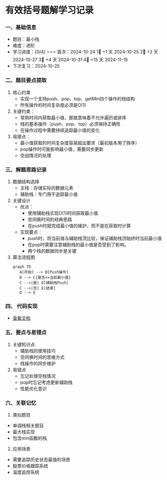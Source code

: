 # 有效括号题解学习记录

### 一、基础信息

- 题目：最小栈
- 难度：进阶
- 学习进度：[0/4] ⭐⭐⭐
  首次：2024-10-24
  1⃣ +1 天 2024-10-25 
  2⃣ +2 天 2024-10-27
  3⃣ +4 天 2024-10-31
  4⃣ +15 天 2024-11-15
- 下次复习：2024-10-25

### 二、题目要点提取

1. 核心约束
   - 实现一个支持push、pop、top、getMin四个操作的栈结构
   - 所有操作的时间复杂度必须是O(1)
2. 关键约束：
   - 常熟时间内获取最小值，那就意味着不允许遍历或排序
   - 栈的基本操作（push、pop、top）必须保持正确性
   - 在操作过程中需要持续追踪最小值的变化
3. 易错点：
   - 最小值获取的时间复杂度容易超出要求（最初版本用了排序）
   - pop操作时可能影响最小值，需要同步更新
   - 空战情况的处理

### 三、解题思路记录

1. 数据结构选择
   - 主栈：存储实际的数据元素
   - 辅助栈：专门用于追踪最小值
2. 关键设计
   - 优点：
     - 使用辅助栈实现O(1)时间获取最小值
     - 空间换时间的经典思路
     - 在push时就完成最小值的维护，而不是在获取时计算
   - 实现要点：
     - push时，将当前值与辅助栈顶比较，保证辅助栈顶始终时当前最小值
     - 在pop时需要注意辅助栈的最小值是否受到了影响。
     - 两个栈的数据同步是关键
3. 算法流程图
   ```mermaid
   graph TD
      A[开始] --> B[Push操作]
      B --> C{是否<=当前最小值}
      C -->|是| D[辅助栈Push]
      C -->|否| E[结束]
      D --> E
   ```

### 四、 代码实现

- [查看文档](minStack.js)

### 五、要点与易错点

1.  关键知识点
    - 辅助栈的使用技巧
    - 空间换时间的思维方式
    - 栈操作的同步维护
2.  易错点
    - 忘记处理空栈情况
    - pop时忘记考虑更新辅助栈
    - 性能优化意识
### 六、关联记忆

1.  类似题目
   - 单调栈相关题目
   - 最大栈实现
   - 包含min函数的栈

2.  应用场景
   - 需要追踪历史状态最值的场景
   - 股票价格跟踪系统
   - 温度监控系统